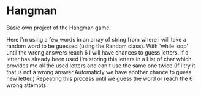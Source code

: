# Hangman
Basic own project of the Hangman game.

Here i'm using a few words in an array of string from where i will take a random word to be guessed (using the Random class).
With 'while loop' until the wrong answers reach 6 i will have chances to guess letters.
If a letter has already been used i'm storing this letters in a List of char which provides me all the used letters and can't use the same one twice.(If i try it that is not a wrong answer.Automaticly we have another chance to guess new letter.)
Repeating this process until we guess the word or reach the 6 wrong attempts.
